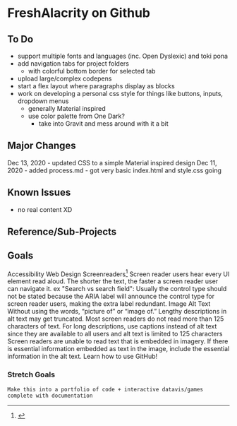# FreshAlacrity on Github

## To Do
   - support multiple fonts and languages (inc. Open Dyslexic) and toki pona
   - add navigation tabs for project folders
     - with colorful bottom border for selected tab
   - upload large/complex codepens
   - start a flex layout where paragraphs display as blocks
   - work on developing a personal css style for things like buttons, inputs, dropdown menus
     - generally Material inspired
     - use color palette from One Dark?
       - take into Gravit and mess around with it a bit

## Major Changes
  Dec 13, 2020
    - updated CSS to a simple Material inspired design
  Dec 11, 2020
    - added process.md
    - got very basic index.html and style.css going

## Known Issues
  - no real content XD

## Reference/Sub-Projects
  [^1]: [](https://material.io/design/usability/accessibility.html)

## Goals
  Accessibility
    Web Design
      Screenreaders[^1]
        Screen reader users hear every UI element read aloud. The shorter the text, the faster a screen reader user can navigate it.
        ex "Search vs search field": Usually the control type should not be stated because the ARIA label will announce the control type for screen reader users, making the extra label redundant.
        Image Alt Text
          Without using the words, “picture of” or “image of.”
          Lengthy descriptions in alt text may get truncated. Most screen readers do not read more than 125 characters of text.
          For long descriptions, use captions instead of alt text since they are available to all users and alt text is limited to 125 characters
          Screen readers are unable to read text that is embedded in imagery. If there is essential information embedded as text in the image, include the essential information in the alt text.
  Learn how to use GitHub!
  ### Stretch Goals
    Make this into a portfolio of code + interactive datavis/games complete with documentation
